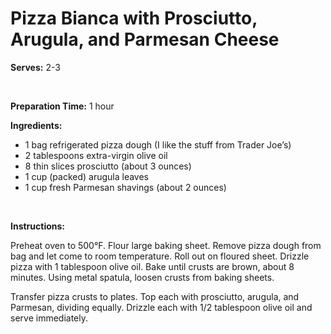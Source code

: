 Pizza Bianca with Prosciutto, Arugula, and Parmesan Cheese
==========================================================

**Serves:** 2-3

 

**Preparation Time:** 1 hour

**Ingredients:**

-   1 bag refrigerated pizza dough (I like the stuff from Trader Joe’s)
-   2 tablespoons extra-virgin olive oil
-   8 thin slices prosciutto (about 3 ounces)
-   1 cup (packed) arugula leaves
-   1 cup fresh Parmesan shavings (about 2 ounces)

 

**Instructions:**

Preheat oven to 500°F. Flour large baking sheet. Remove pizza dough from bag and let come to room temperature. Roll out on floured sheet. Drizzle pizza with 1 tablespoon olive oil. Bake until crusts are brown, about 8 minutes. Using metal spatula, loosen crusts from baking sheets.

Transfer pizza crusts to plates. Top each with prosciutto, arugula, and Parmesan, dividing equally. Drizzle each with 1/2 tablespoon olive oil and serve immediately.
